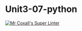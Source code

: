 # Unit3-07-python
[![Mr Coxall's Super Linter](https://github.com/ICS3U-Programming-DanielM/Unit3-07-python/workflows/Mr%20Coxall's%20Super%20Linter/badge.svg)](https://github.com/ICS3U-Programming-DanielM/Unit3-07-python/actions/)
